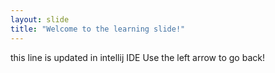 ```yaml
---
layout: slide
title: "Welcome to the learning slide!"
---
```

this line is updated in intellij IDE
Use the left arrow to go back!

